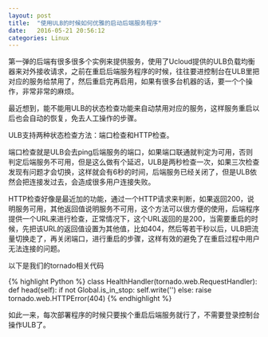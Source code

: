 ```yaml
---
layout: post
title:  "使用ULB的时候如何优雅的启动后端服务程序"
date:   2016-05-21 20:56:12
categories: Linux
---
```


第一弹的后端有很多很多个实例来提供服务，使用了Ucloud提供的ULB负载均衡器来对外接收请求，之前在重启后端服务程序的时候，往往要进控制台在ULB里把对应的服务给禁用了，然后重启完再启用，如果有很多台机器的话，要一个个操作，非常非常的麻烦。

最近想到，能不能用ULB的状态检查功能来自动禁用对应的服务，这样服务重启以后也会自动的恢复，免去人工操作的步骤。

ULB支持两种状态检查方法：端口检查和HTTP检查。

端口检查就是ULB会去ping后端服务的端口，如果端口联通就判定为可用，否则判定后端服务不可用，但是这么做有个延迟，ULB是两秒检查一次，如果三次检查发现有问题才会切换，这样就会有6秒的时间，后端服务已经关闭了，但是ULB依然会把连接发过去，会造成很多用户连接失败。

HTTP检查好像是最近加的功能，通过一个HTTP请求来判断，如果返回200，说明服务可用，其他返回值说明服务不可用，这个方法可以很方便的使用，后端程序提供一个URL来进行检查，正常情况下，这个URL返回的是200，当需要重启的时候，先把该URL的返回值设置为其他值，比如404，然后等若干秒以后，ULB把流量切换走了，再关闭端口，进行重启的步骤，这样有效的避免了在重启过程中用户无法连接的问题。

以下是我们的tornado相关代码

{% highlight Python %}
class HealthHandler(tornado.web.RequestHandler):
    def head(self):
        if not Global.is_in_stop:
            self.write('')
        else:
            raise tornado.web.HTTPError(404)
{% endhighlight %}

如此一来，每次部署程序的时候只要挨个重启后端服务就行了，不需要登录控制台操作ULB了。

